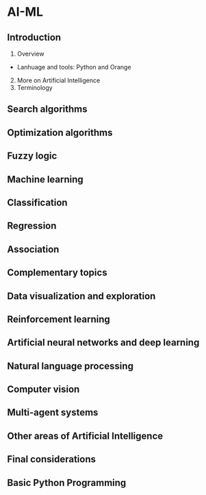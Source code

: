 # AI-ML

## Introduction
1. Overview
  - Lanhuage and tools: Python and Orange
2. More on Artificial Intelligence
3. Terminology

## Search algorithms
## Optimization algorithms
## Fuzzy logic
## Machine learning
## Classification
## Regression
## Association
## Complementary topics
## Data visualization and exploration
## Reinforcement learning
## Artificial neural networks and deep learning
## Natural language processing
## Computer vision
## Multi-agent systems
## Other areas of Artificial Intelligence
## Final considerations
## Basic Python Programming
